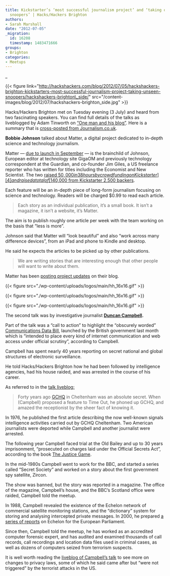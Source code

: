 ```yaml
---
title: Kickstarter’s ‘most successful journalism project’ and ‘taking on the unseen
  snoopers’ | Hacks/Hackers Brighton
authors:
- Sarah Marshall
date: "2012-07-05"
_migration:
  id: 16208
  timestamp: 1483471666
groups:
- Brighton
categories:
- Meetups
---
```


_

{{< figure link="http://hackshackers.com/blog/2012/07/05/hackshackers-brighton-kickstarters-most-successful-journalism-project-taking-unseen-snoopers/hackshackers-brighton\_side/" src="/content-images/blog/2012/07/hackshackers-brighton\_side.jpg" >}}</p> 

Hacks/Hackers Brighton met on Tuesday evening (3 July) and heard from two fascinating speakers. You can find full details of the talks as liveblogged by Adam Tinworth on [&#8220;One man and his blog&#8221;][1]. Here is a summary that is [cross-posted from Journalism.co.uk][2].

</em>

**Bobbie Johnson** talked about Matter, a digital project dedicated to in-depth science and technology journalism.

Matter — [due to launch in September][3] — is the brainchild of Johnson, European editor at technology site GigaOM and previously technology correspondent at the Guardian, and co-founder Jim Giles, a US freelance reporter who has written for titles including the Economist and New Scientist. The two [raised $50,000 in 38 hours by crowdfunding on Kickstarter][4] and raised a total of [ $140,000 from Kickstarter 2,500 backers][5].

Each feature will be an in-depth piece of long-form journalism focusing on science and technology. Readers will be charged $0.99 to read each article.

> Each story as an individual publication, it&#8217;s a small book. It isn&#8217;t a magazine, it isn&#8217;t a website, it&#8217;s Matter.

The aim is to publish roughly one article per week with the team working on the basis that &#8220;less is more&#8221;.

Johnson said that Matter will &#8220;look beautiful&#8221; and also &#8220;work across many difference devices&#8221;, from an iPad and phone to Kindle and desktop.

He said he expects the articles to be picked up by other publications.

> We are writing stories that are interesting enough that other people will want to write about them.

Matter has been [posting project updates][6] on their blog.

{{< figure src="./wp-content/uploads/logos/main/hh_16x16.gif" >}}

{{< figure src="./wp-content/uploads/logos/main/hh_16x16.gif" >}}

{{< figure src="./wp-content/uploads/logos/main/hh_16x16.gif" >}}

The second talk was by investigative journalist **[Duncan Campbell][7].**

Part of the talk was a &#8220;call to action&#8221; to highlight the &#8220;obscurely worded&#8221; [Communications Data Bill][8], launched by the British government last month which is &#8220;intended to place every kind of internet communication and web access under official scrutiny&#8221;, according to Campbell.

Campbell has spent nearly 40 years reporting on secret national and global structures of electronic surveillance.

He told Hacks/Hackers Brighton how he had been followed by intelligence agencies, had his house raided, and was arrested in the course of his career.

As referred to in the [talk liveblog:][9]

> Forty years ago [GCHQ][10] in Cheltenham was an absolute secret. When (Campbell) proposed a feature to Time Out, he phoned up GCHQ, and amazed the receptionist by the sheer fact of knowing it.

In 1976, he published the first article describing the now well-known signals intelligence activities carried out by GCHQ Cheltenham. Two American journalists were deported while Campbell and another journalist were arrested.

The following year Campbell faced trial at the Old Bailey and up to 30 years imprisonment, &#8220;prosecuted on charges laid under the Official Secrets Act&#8221;, according to the book [The Justice Game][11].

In the mid-1980s Campbell went to work for the BBC, and started a series called &#8220;Secret Society&#8221; and worked on a story about the first government spy satellite, Zircon.

The show was banned, but the story was reported in a magazine. The office of the magazine, Campbell&#8217;s house, and the BBC&#8217;s Scotland office were raided, Campbell told the meetup.

In 1988, Campbell revealed the existence of the Echelon network of commercial satellite monitoring stations, and the &#8220;dictionary&#8221; system for storing and analysing intercepted private messages. In 2000, he prepared [a series of reports][12] on Echelon for the European Parliament.

Since then, Campbell told the meetup, he has worked as an accredited computer forensic expert, and has audited and examined thousands of call records, call recordings and location data files used in criminal cases, as well as dozens of computers seized from terrorism suspects.

It is well worth reading the [liveblog of Campbell&#8217;s talk][9] to see more on changes to privacy laws, some of which he said came after but &#8220;were not triggered&#8221; by the terrorist attacks in the US.

 [1]: http://www.onemanandhisblog.com/archives/2012/07/hacks-hackers_brighton_matter_surveillance.html "Adam Tinworth's blog"
 [2]: http://blogs.journalism.co.uk/2012/07/05/hhbtn-kickstarters-most-successful-journalism-project-and-taking-on-the-unseen-snoopers/ "Journalism.co.uk"
 [3]: http://www.journalism.co.uk/news/digital-long-form-journalism-project-matter-aiming-for-september-launch/s2/a549767/
 [4]: www.journalism.co.uk/news-features/crowdfunding-journalism-how-one-project-secured-50-000-in-38-hours/s5/a548115/
 [5]: http://www.journalism.co.uk/news/crowd-funded-digital-journalism-project-matter-raises-140-000-dollars/s2/a548513/
 [6]: http://blog.readmatter.com/
 [7]: http://en.wikipedia.org/wiki/Duncan_Campbell_%28journalist%29 "Duncan Campbell on Wikipedia"
 [8]: http://www.homeoffice.gov.uk/media-centre/news/communications-data-bill
 [9]: http://www.onemanandhisblog.com/archives/2012/07/hacks-hackers_brighton_matter_surveillance.html
 [10]: http://en.wikipedia.org/wiki/Government_Communications_Headquarters "Government Communications Headquarters"
 [11]: http://j.mp/NaLnn9
 [12]: http://j.mp/L336xM